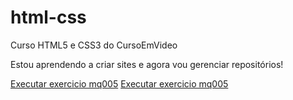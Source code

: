# html-css
 Curso HTML5 e CSS3  do CursoEmVideo

 Estou aprendendo a criar sites e agora vou gerenciar repositórios!


<a href="https://deidivan.github.io/html-css/exercicios/ex001/index.html">Executar exercicio mq005</a>
 <a href="https://deidivan.github.io/html-css/exercicios/ex026/mq005/index.html">Executar exercicio mq005</a>
